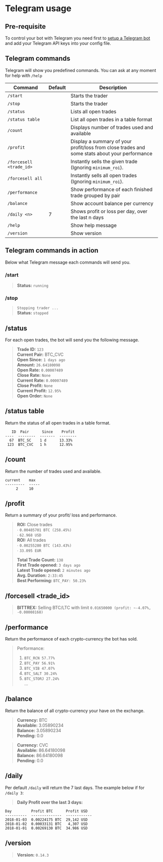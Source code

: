 # Telegram usage

## Pre-requisite
To control your bot with Telegram you need first to 
[setup a Telegram bot](https://github.com/gcarq/freqtrade/blob/develop/docs/pre-requisite.md) 
and add your Telegram API keys into your config file.

## Telegram commands
Telegram will show you predefined commands. You can ask at any moment 
for help with `/help`

|  Command | Default | Description |
|----------|---------|-------------|
| `/start` | | Starts the trader
| `/stop` | | Starts the trader
| `/status` | | Lists all open trades
| `/status table` | | List all open trades in a table format
| `/count` | | Displays number of trades used and available
| `/profit` | | Display a summary of your profit/loss from close trades and some stats about your performance
| `/forcesell <trade_id>` | | Instantly sells the given trade  (Ignoring `minimum_roi`).
| `/forcesell all` | | Instantly sells all open trades (Ignoring `minimum_roi`).
| `/performance` | | Show performance of each finished trade grouped by pair
| `/balance` | | Show account balance per currency
| `/daily <n>` | 7 | Shows profit or loss per day, over the last n days
| `/help` | | Show help message
| `/version` | | Show version

## Telegram commands in action
Below what Telegram message each commands will send you.

### /start
> **Status:** `running`

### /stop
> `Stopping trader ...`  
> **Status:** `stopped`

## /status
For each open trades, the bot will send you the following message.

> **Trade ID:** `123`  
> **Current Pair:** BTC_CVC  
> **Open Since:** `1 days ago`  
> **Amount:** `26.64180098`  
> **Open Rate:** `0.00007489`  
> **Close Rate:** `None`  
> **Current Rate:** `0.00007489`  
> **Close Profit:** `None`  
> **Current Profit:** `12.95%`  
> **Open Order:** `None`

## /status table
Return the status of all open trades in a table format.
```
   ID  Pair      Since    Profit  
----  --------  -------  --------  
  67  BTC_SC    1 d      13.33%  
 123  BTC_CVC   1 h      12.95%  
```

## /count
Return the number of trades used and available.
```
current    max
---------  -----  
     2     10  
```

## /profit
Return a summary of your profit/ loss and performance.

> **ROI:** Close trades  
>   ∙ `0.00485701 BTC (258.45%)`  
>   ∙ `62.968 USD`  
> **ROI:** All trades  
>   ∙ `0.00255280 BTC (143.43%)`  
>   ∙ `33.095 EUR`  
>   
> **Total Trade Count:** `138`  
> **First Trade opened:** `3 days ago`  
> **Latest Trade opened:** `2 minutes ago`  
> **Avg. Duration:** `2:33:45`  
> **Best Performing:** `BTC_PAY: 50.23%`

## /forcesell <trade_id>

> **BITTREX:** Selling BTC/LTC with limit `0.01650000 (profit: ~-4.07%, -0.00008168)`

## /performance
Return the performance of each crypto-currency the bot has sold.
> Performance:  
> 1. `BTC_RCN 57.77%`  
> 2. `BTC_PAY 56.91%`  
> 3. `BTC_VIB 47.07%`  
> 4. `BTC_SALT 30.24%`  
> 5. `BTC_STORJ 27.24%`  
> ...

## /balance
Return the balance of all crypto-currency your have on the exchange.

> **Currency:** BTC  
> **Available:** 3.05890234  
> **Balance:** 3.05890234  
> **Pending:** 0.0  

> **Currency:** CVC  
> **Available:** 86.64180098  
> **Balance:** 86.64180098  
> **Pending:** 0.0

## /daily <n>
Per default `/daily` will return the 7 last days. 
The example below if for `/daily 3`:

> **Daily Profit over the last 3 days:**
```
Day         Profit BTC      Profit USD  
----------  --------------  ------------  
2018-01-03  0.00224175 BTC  29,142 USD  
2018-01-02  0.00033131 BTC   4,307 USD  
2018-01-01  0.00269130 BTC  34.986 USD
```

## /version
> **Version:** `0.14.3` 
